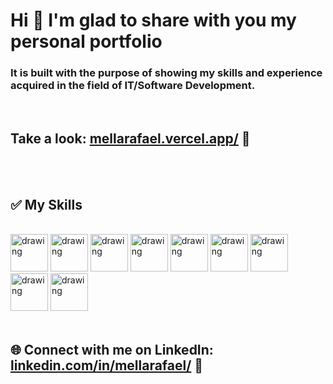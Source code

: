# Hi 👋 I'm glad to share with you my personal portfolio

### It is built with the purpose of showing my skills and experience acquired in the field of IT/Software Development.
<br />

## Take a look: [mellarafael.vercel.app/](https://mellarafael.vercel.app/) 📌

<br />
<br />

## ✅ My Skills

<br />

<span>
<img src="https://mellarafael.vercel.app/images/skills/1.svg" alt="drawing" width="60"/>
<img src="https://mellarafael.vercel.app/images/skills/2.svg" alt="drawing" width="60"/>
<img src="https://mellarafael.vercel.app/images/skills/3.svg" alt="drawing" width="60"/>
<img src="https://mellarafael.vercel.app/images/skills/4.svg" alt="drawing" width="60"/>
<img src="https://mellarafael.vercel.app/images/skills/5.svg" alt="drawing" width="60"/>
<img src="https://mellarafael.vercel.app/images/skills/6.svg" alt="drawing" width="60"/>
<img src="https://mellarafael.vercel.app/images/skills/7.svg" alt="drawing" width="60"/>
<img src="https://mellarafael.vercel.app/images/skills/8.svg" alt="drawing" width="60"/>
<img src="https://mellarafael.vercel.app/images/skills/9.svg" alt="drawing" width="60"/>
</span>

<br />
<br />

## 🌐 Connect with me on LinkedIn: [linkedin.com/in/mellarafael/](https://www.linkedin.com/in/mellarafael/) 📌
